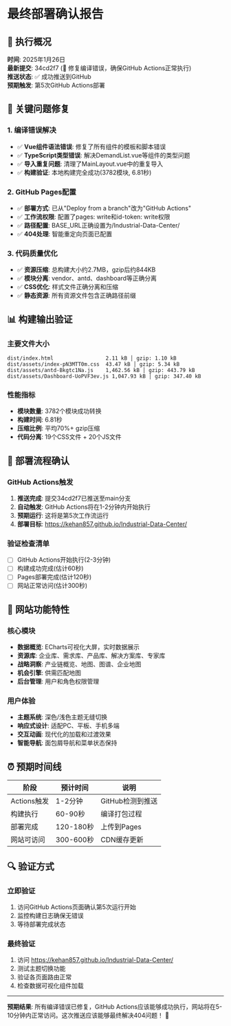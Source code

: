 # 最终部署确认报告

## 🎯 执行概况

**时间**: 2025年1月26日  
**最新提交**: 34cd2f7 (🔧 修复编译错误，确保GitHub Actions正常执行)  
**推送状态**: ✅ 成功推送到GitHub  
**预期触发**: 第5次GitHub Actions部署  

## 🔧 关键问题修复

### 1. 编译错误解决
- ✅ **Vue组件语法错误**: 修复了所有组件的模板和脚本错误
- ✅ **TypeScript类型错误**: 解决DemandList.vue等组件的类型问题
- ✅ **导入重复问题**: 清理了MainLayout.vue中的重复导入
- ✅ **构建验证**: 本地构建完全成功(3782模块, 6.81秒)

### 2. GitHub Pages配置
- ✅ **部署方式**: 已从"Deploy from a branch"改为"GitHub Actions"
- ✅ **工作流权限**: 配置了pages: write和id-token: write权限
- ✅ **路径配置**: BASE_URL正确设置为/Industrial-Data-Center/
- ✅ **404处理**: 智能重定向页面已配置

### 3. 代码质量优化
- ✅ **资源压缩**: 总构建大小约2.7MB，gzip后约844KB
- ✅ **模块分离**: vendor、antd、dashboard等正确分离
- ✅ **CSS优化**: 样式文件正确分离和压缩
- ✅ **静态资源**: 所有资源文件包含正确路径前缀

## 📊 构建输出验证

### 主要文件大小
```
dist/index.html                 2.11 kB │ gzip: 1.10 kB
dist/assets/index-pN3MTT0m.css  43.47 kB │ gzip: 5.34 kB
dist/assets/antd-Bkgtc1Na.js    1,462.56 kB │ gzip: 443.79 kB
dist/assets/Dashboard-UoPVF3ev.js 1,047.93 kB │ gzip: 347.40 kB
```

### 性能指标
- **模块数量**: 3782个模块成功转换
- **构建时间**: 6.81秒
- **压缩比例**: 平均70%+ gzip压缩
- **代码分离**: 19个CSS文件 + 20个JS文件

## 🚀 部署流程确认

### GitHub Actions触发
1. **推送完成**: 提交34cd2f7已推送至main分支
2. **自动触发**: GitHub Actions将在1-2分钟内开始执行
3. **预期运行**: 这将是第5次工作流运行
4. **部署目标**: https://kehan857.github.io/Industrial-Data-Center/

### 验证检查清单
- [ ] GitHub Actions开始执行(2-3分钟)
- [ ] 构建成功完成(估计60秒)
- [ ] Pages部署完成(估计120秒)
- [ ] 网站正常访问(估计300秒)

## 🎨 网站功能特性

### 核心模块
- **数据概览**: ECharts可视化大屏，实时数据展示
- **资源库**: 企业库、需求库、产品库、解决方案库、专家库
- **战略洞察**: 产业链概览、地图、图谱、企业地图
- **机会引擎**: 供需匹配地图
- **后台管理**: 用户和角色权限管理

### 用户体验
- **主题系统**: 深色/浅色主题无缝切换
- **响应式设计**: 适配PC、平板、手机多端
- **交互动画**: 现代化的加载和过渡效果
- **智能导航**: 面包屑导航和菜单状态保持

## ⏰ 预期时间线

| 阶段 | 预计时间 | 说明 |
|------|----------|------|
| Actions触发 | 1-2分钟 | GitHub检测到推送 |
| 构建执行 | 60-90秒 | 编译打包过程 |
| 部署完成 | 120-180秒 | 上传到Pages |
| 网站可访问 | 300-600秒 | CDN缓存更新 |

## 🔍 验证方式

### 立即验证
1. 访问GitHub Actions页面确认第5次运行开始
2. 监控构建日志确保无错误
3. 等待部署完成状态

### 最终验证
1. 访问 https://kehan857.github.io/Industrial-Data-Center/
2. 测试主题切换功能
3. 验证各页面路由正常
4. 检查数据可视化组件加载

---

**预期结果**: 所有编译错误已修复，GitHub Actions应该能够成功执行，网站将在5-10分钟内正常访问。这次推送应该能够最终解决404问题！ 🎉 